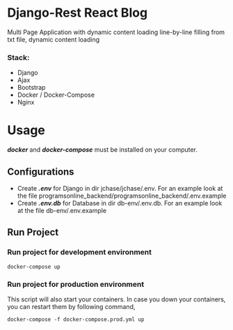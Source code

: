 # Django-Rest React Blog
Multi Page Application with dynamic content loading
line-by-line filling from txt file,
dynamic content loading

### Stack:
- Django
- Ajax
- Bootstrap
- Docker / Docker-Compose 
- Nginx

# Usage

***docker*** and ***docker-compose*** must be installed on your computer.

## Configurations
- Create ***.env*** for Django in dir jchase/jchase/.env. For an example look at the file programsonline_backend/programsonline_backend/.env.example
- Create ***.env.db*** for Database in dir db-env/.env.db. For an example look at the file db-env/.env.example

## Run Project

### Run project for development environment 

```
docker-compose up
```

### Run project for production environment 

This script will also start your containers. In case you down your containers, you can restart them by following command,

```
docker-compose -f docker-compose.prod.yml up
```